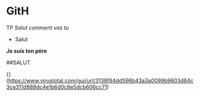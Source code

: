 # GitH
TP
*Salut comment vas tu*

  - Salut

**Je suis ton père**

##SALUT

{}(https://www.virustotal.com/gui/url/3138f94dd596b43a3a0099b9803d64c3ce311d888dc4e1b6d0c8e5dcb606cc71)
